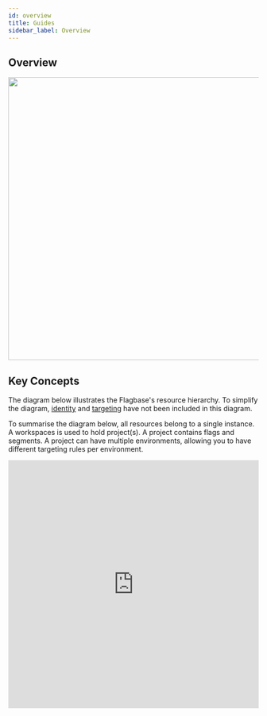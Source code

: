 ```yaml
---
id: overview
title: Guides
sidebar_label: Overview
---
```


## Overview

<div align="center">
  <img width="570px" aria-label="Architecture Diagram" src="/assets/dev/system-in-context.jpg" />
</div>


## Key Concepts

The diagram below illustrates the Flagbase's resource hierarchy. To simplify the diagram, [identity](#identity) and [targeting](#targeting) have not been included in this diagram.

To summarise the diagram below, all resources belong to a single instance. A workspaces is used to hold project(s). A project contains flags and segments. A project can have multiple environments, allowing you to have different targeting rules per environment.

<iframe frameborder="0" width="100%" height="500px" src="https://viewer.diagrams.net/?edit=_blank&layers=1&nav=1&title=flagbase-resource-heirarchy#Uhttps%3A%2F%2Fdrive.google.com%2Fuc%3Fid%3D1t8Yps8UuEnMuNyaUcjHNw2ahy8ECRTou%26export%3Ddownload" />

If you can't see the diagram above, your browser may not support iframes. You can use [this link](https://viewer.diagrams.net/?edit=_blank&layers=1&nav=1&title=flagbase-resource-heirarchy#Uhttps%3A%2F%2Fdrive.google.com%2Fuc%3Fid%3D1t8Yps8UuEnMuNyaUcjHNw2ahy8ECRTou%26export%3Ddownload) to view original diagram.

Below is a high-level overview of each resource. If you want to go more indepth about the purpose of each resource and their relationship with other resources with examples, please visit the represent resource page in the guides section. If you wish to get a in-depth overview of data-models used by Flagbase, please read through the [data-models section](/dev/core/data-models) in the dev section.

* **[Instance](/docs/guides/instance)** is a [Flagbase core](https://flagbase.com/oss#core) installation, running on a single [VPS](https://en.wikipedia.org/wiki/Virtual_private_server) or clustered in a datacenter. Flagbase uses [postgres](https://www.postgresql.org) as the main datastore used to store resources. Everything in a single postgres database represents a single Flagbase instance. You can have multiple hosts runnning [Flagbase core](https://flagbase.com/oss#core), but if they all share the same database, we refer to that as a "single instance".
* **[Access](/docs/guides/access)** is a key/secret pair used to restrict operations on a particular resource via the policy enforcer. You can create and attach access to workspace, project and environment resources.
* **[Workspace](/docs/guides/workspace)** is the top-level resource which is used to group projects. A workspace can only be created by a root user, which you only have access to if you own a particular instance. You can have multiple workspaces per instance. Every workspace will have a unique key, per instance.
* **[Project](/docs/guides/project)** represents a collection of flags and segments. A project can have multiple environments that correspond to different targeting states.
* **[Environment](/docs/guides/environment)** A project can have multiple environments (e.g. dev, staging, production) which correspond to different targeting states. This means if you modify a flag's targeting or a segment's rules in one environment, your changes will be scoped to that particular environment. This allows you to have different targeting rules for flags and segments in each environment.
* **[Flag](/docs/guides/flag)** (aka feature flag, toggle, switch etc) represents a particular point in code which when evaluated determines the state of a feature. Flags hold different variations (i.e. on/off, true/false, A/B/C), which are only revealed upon evaluation.
* **[Identity](/docs/guides/identity)** (aka user) refers to a flag observer/consumer who requests to evaluate a flag. An identity consists of a set of traits. These traits are used as the context which is used during evaluation.
* **[Segment](/docs/guides/segment)** is used to group users based on their characteristics (i.e. traits). Segments are made up of one or more rules that is used to filter out a portion of your users. Segments provide a method to capture common targeting rules - allowing you to reuse these rules across different flags.
* **[Targeting](/docs/guides/targeting)** is a spec used to determine a flag's variaation. This spec consists of a set of rules which when evaluated using a user's context (i.e. traits), determines which variation of a flag that particular user will recieve. So essentially you could say targeting rules are conditions mapped to a variation. A flag's targeting rules are scoped to a particular project environment.
